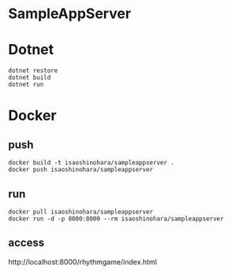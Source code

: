 # SampleAppServer

# Dotnet
`dotnet restore`  
`dotnet build`  
`dotnet run`  

# Docker
## push
`docker build -t isaoshinohara/sampleappserver .`  
`docker push isaoshinohara/sampleappserver`  

## run
`docker pull isaoshinohara/sampleappserver`  
`docker run -d -p 8000:8000 --rm isaoshinohara/sampleappserver`  

## access
http://localhost:8000/rhythmgame/index.html
